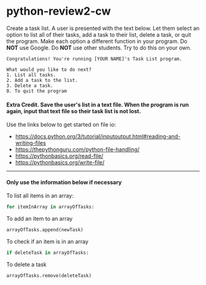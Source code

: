# python-review2-cw

   Create a task list. A user is presented with the text below.
   Let them select an option to list all of their tasks,
  add a task to their list, delete a task, or quit the program.
   Make each option a different function in your program. 
   Do <strong>NOT</strong> use Google. Do <strong>NOT</strong> use other students. 
   Try to do this on your own.

```
Congratulations! You're running [YOUR NAME]'s Task List program.

What would you like to do next?
1. List all tasks.
2. Add a task to the list.
3. Delete a task.
0. To quit the program
```

#### Extra Credit. Save the user's list in a text file. When the program is run again, input that text file so their task list is not lost.

Use the links below to get started on file io:
- https://docs.python.org/3/tutorial/inputoutput.html#reading-and-writing-files
- https://thepythonguru.com/python-file-handling/
- https://pythonbasics.org/read-file/
- https://pythonbasics.org/write-file/

___

#### Only use the information below if necessary

To list all items in an array:
```python
for itemInArray in arrayOfTasks:
```
To add an item to an array
```python
arrayOfTasks.append(newTask)
```
To check if an item is in an array
```python
if deleteTask in arrayOfTasks:
```
To delete a task
```python
arrayOfTasks.remove(deleteTask)
```
